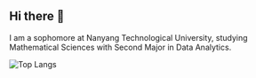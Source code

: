 ## Hi there 👋


I am a sophomore at Nanyang Technological University, studying Mathematical Sciences with Second Major in Data Analytics.

![Top Langs](https://github-readme-stats.vercel.app/api/top-langs/?username=JoenathanHalim&size_weight=0.5&count_weight=0.5)
